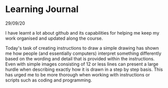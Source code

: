 # Learning Journal

29/09/20

I have learnt a lot about github and its capabilities for helping me keep my work organised and updated along the course. 

Today's task of creating instructions to draw a simple drawing has shown me how people (and essentially computers) interpret something differently based on the wording and detail that is provided within the instructions. Even with simple images consisting of 12 or less lines can present a large hurdle when describing exactly how it is drawn in a step by step basis. This has urged me to be more thorough when working with instructions or scripts such as coding and programming.
